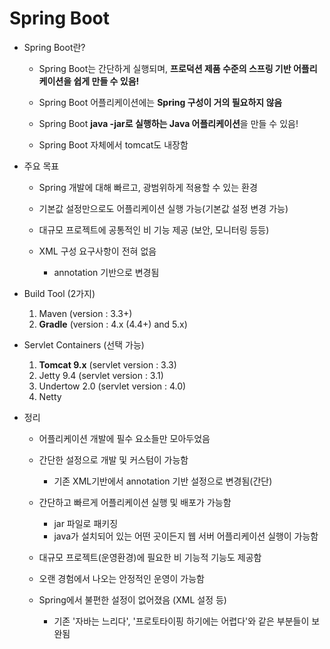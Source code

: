 # Spring Boot

- Spring Boot란?

    - Spring Boot는 간단하게 실행되며, **프로덕션 제품 수준의 스프링 기반 어플리케이션을 쉽게 만들 수 있음!**

    - Spring Boot 어플리케이션에는 **Spring 구성이 거의 필요하지 않음**

    - Spring Boot **java -jar로 실행하는 Java 어플리케이션**을 만들 수 있음!

    - Spring Boot 자체에서 tomcat도 내장함

- 주요 목표

    - Spring 개발에 대해 빠르고, 광범위하게 적용할 수 있는 환경

    - 기본값 설정만으로도 어플리케이션 실행 가능(기본값 설정 변경 가능)

    - 대규모 프로젝트에 공통적인 비 기능 제공 (보안, 모니터링 등등)

    - XML 구성 요구사항이 전혀 없음
        - annotation 기반으로 변경됨

- Build Tool (2가지)

    1. Maven (version : 3.3+)
    2. **Gradle** (version : 4.x (4.4+) and 5.x)  

- Servlet Containers (선택 가능)

    1. **Tomcat 9.x** (servlet version : 3.3)
    2. Jetty 9.4 (servlet version : 3.1)
    3. Undertow 2.0 (servlet version : 4.0)
    4. Netty

- 정리

    - 어플리케이션 개발에 필수 요소들만 모아두었음

    - 간단한 설정으로 개발 및 커스텀이 가능함
        - 기존 XML기반에서 annotation 기반 설정으로 변경됨(간단)
    
    - 간단하고 빠르게 어플리케이션 실행 및 배포가 가능함
        - jar 파일로 패키징
        - java가 설치되어 있는 어떤 곳이든지 웹 서버 어플리케이션 실행이 가능함
    
    - 대규모 프로젝트(운영환경)에 필요한 비 기능적 기능도 제공함

    - 오랜 경험에서 나오는 안정적인 운영이 가능함

    - Spring에서 불편한 설정이 없어졌음 (XML 설정 등)
        - 기존 '자바는 느리다', '프로토타이핑 하기에는 어렵다'와 같은 부분들이 보완됨
